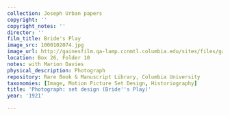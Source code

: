 ```yaml
---
collection: Joseph Urban papers
copyright: ''
copyright_notes: ''
director: ''
film_title: Bride's Play
image_src: 1000102074.jpg
image_url: http://gainesfilm.qa-lamp.ccnmtl.columbia.edu/sites/files/gainesfilm/images/1000102074.jpg
location: Box 26, Folder 10
notes: with Marion Davies
physical_description: Photograph
repository: Rare Book & Manuscript Library, Columbia University
taxonomies: [Image, Motion Picture Set Design, Historiography]
title: 'Photograph: set design (Bride''s Play)'
year: '1921'

---
```

